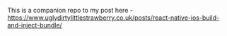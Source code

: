 This is a companion repo to my post here - https://www.uglydirtylittlestrawberry.co.uk/posts/react-native-ios-build-and-inject-bundle/